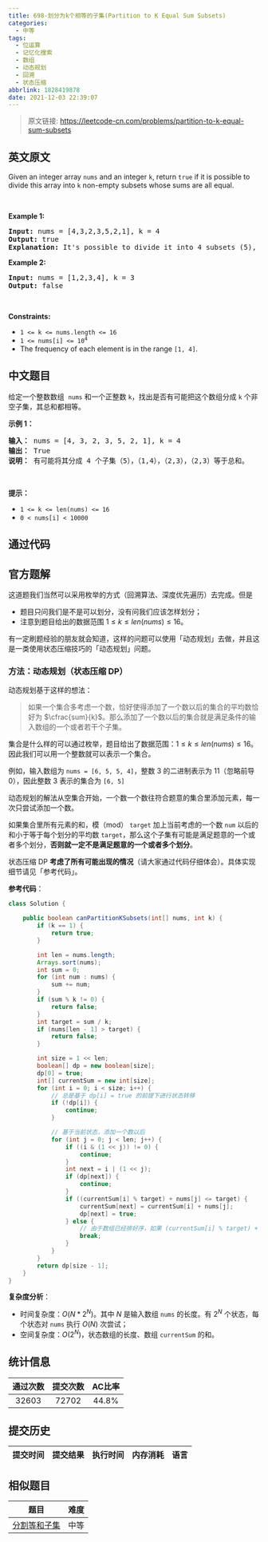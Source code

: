 ```yaml
---
title: 698-划分为k个相等的子集(Partition to K Equal Sum Subsets)
categories:
  - 中等
tags:
  - 位运算
  - 记忆化搜索
  - 数组
  - 动态规划
  - 回溯
  - 状态压缩
abbrlink: 1828419878
date: 2021-12-03 22:39:07
---
```


> 原文链接: https://leetcode-cn.com/problems/partition-to-k-equal-sum-subsets


## 英文原文
<div><p>Given an integer array <code>nums</code> and an integer <code>k</code>, return <code>true</code> if it is possible to divide this array into <code>k</code> non-empty subsets whose sums are all equal.</p>

<p>&nbsp;</p>
<p><strong>Example 1:</strong></p>

<pre>
<strong>Input:</strong> nums = [4,3,2,3,5,2,1], k = 4
<strong>Output:</strong> true
<strong>Explanation:</strong> It&#39;s possible to divide it into 4 subsets (5), (1, 4), (2,3), (2,3) with equal sums.
</pre>

<p><strong>Example 2:</strong></p>

<pre>
<strong>Input:</strong> nums = [1,2,3,4], k = 3
<strong>Output:</strong> false
</pre>

<p>&nbsp;</p>
<p><strong>Constraints:</strong></p>

<ul>
	<li><code>1 &lt;= k &lt;= nums.length &lt;= 16</code></li>
	<li><code>1 &lt;= nums[i] &lt;= 10<sup>4</sup></code></li>
	<li>The frequency of each element is in the range <code>[1, 4]</code>.</li>
</ul>
</div>

## 中文题目
<div><p>给定一个整数数组&nbsp;&nbsp;<code>nums</code> 和一个正整数 <code>k</code>，找出是否有可能把这个数组分成 <code>k</code> 个非空子集，其总和都相等。</p>

<p><strong>示例 1：</strong></p>

<pre><strong>输入：</strong> nums = [4, 3, 2, 3, 5, 2, 1], k = 4
<strong>输出：</strong> True
<strong>说明：</strong> 有可能将其分成 4 个子集（5），（1,4），（2,3），（2,3）等于总和。</pre>

<p>&nbsp;</p>

<p><strong>提示：</strong></p>

<ul>
	<li><code>1 &lt;= k &lt;= len(nums) &lt;= 16</code></li>
	<li><code>0 &lt; nums[i] &lt; 10000</code></li>
</ul>
</div>

## 通过代码
<RecoDemo>
</RecoDemo>


## 官方题解
这道题我们当然可以采用枚举的方式（回溯算法、深度优先遍历）去完成。但是

+ 题目只问我们是不是可以划分，没有问我们应该怎样划分；
+ 注意到题目给出的数据范围 $1 \le k \le len(nums) \le 16$。

有一定刷题经验的朋友就会知道，这样的问题可以使用「动态规划」去做，并且这是一类使用状态压缩技巧的「动态规划」问题。

### 方法：动态规划（状态压缩 DP）

动态规划基于这样的想法：

> 如果一个集合多考虑一个数，恰好使得添加了一个数以后的集合的平均数恰好为 $\cfrac{sum}{k}$。那么添加了一个数以后的集合就是满足条件的输入数组的一个或者若干个子集。

集合是什么样的可以通过枚举，题目给出了数据范围：$1 \le k \le len(nums) \le 16$。因此我们可以用一个整数就可以表示一个集合。

例如，输入数组为 `nums = [6, 5, 5, 4]`，整数 $3$ 的二进制表示为 $11$（忽略前导 $0$），因此整数 $3$ 表示的集合为 `[6, 5]`

动态规划的解法从空集合开始，一个数一个数往符合题意的集合里添加元素，每一次只尝试添加一个数。

如果集合里所有元素的和，模（mod） `target` 加上当前考虑的一个数 `num` 以后的和小于等于每个划分的平均数 `target`，那么这个子集有可能是满足题意的一个或者多个划分，**否则就一定不是满足题意的一个或者多个划分**。

状态压缩 DP **考虑了所有可能出现的情况**（请大家通过代码仔细体会）。具体实现细节请见「参考代码」。

**参考代码**：


```Java []
class Solution {

    public boolean canPartitionKSubsets(int[] nums, int k) {
        if (k == 1) {
            return true;
        }

        int len = nums.length;
        Arrays.sort(nums);
        int sum = 0;
        for (int num : nums) {
            sum += num;
        }
        if (sum % k != 0) {
            return false;
        }
        int target = sum / k;
        if (nums[len - 1] > target) {
            return false;
        }

        int size = 1 << len;
        boolean[] dp = new boolean[size];
        dp[0] = true;
        int[] currentSum = new int[size];
        for (int i = 0; i < size; i++) {
            // 总是基于 dp[i] = true 的前提下进行状态转移
            if (!dp[i]) {
                continue;
            }

            // 基于当前状态，添加一个数以后
            for (int j = 0; j < len; j++) {
                if ((i & (1 << j)) != 0) {
                    continue;
                }
                int next = i | (1 << j);
                if (dp[next]) {
                    continue;
                }
                if ((currentSum[i] % target) + nums[j] <= target) {
                    currentSum[next] = currentSum[i] + nums[j];
                    dp[next] = true;
                } else {
                    // 由于数组已经排好序，如果 (currentSum[i] % target) + nums[j] > target，剩下的数就没有必要枚举
                    break;
                }
            }
        }
        return dp[size - 1];
    }
}
```


**复杂度分析**：

+ 时间复杂度：$O(N * 2^N)$。其中 $N$ 是输入数组 `nums` 的长度。有 $2^N$ 个状态，每个状态对 `nums` 执行 $O(N)$ 次尝试；
+ 空间复杂度：$O(2^N)$，状态数组的长度、数组 `currentSum` 的和。

## 统计信息
| 通过次数 | 提交次数 | AC比率 |
| :------: | :------: | :------: |
|    32603    |    72702    |   44.8%   |

## 提交历史
| 提交时间 | 提交结果 | 执行时间 |  内存消耗  | 语言 |
| :------: | :------: | :------: | :--------: | :--------: |


## 相似题目
|                             题目                             | 难度 |
| :----------------------------------------------------------: | :---------: |
| [分割等和子集](https://leetcode-cn.com/problems/partition-equal-subset-sum/) | 中等|
